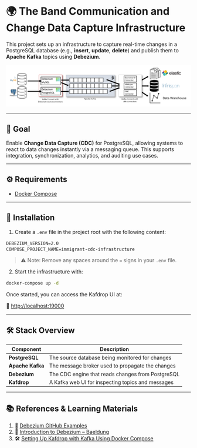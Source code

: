 # 🌍 The Band Communication and Change Data Capture Infrastructure

This project sets up an infrastructure to capture real-time changes in a PostgreSQL database (e.g., **insert**, **update**, **delete**) and publish them to **Apache Kafka** topics using **Debezium**.

![Debezium Architecture](debezium-architecture.png "Debezium")

---

## 🚀 Goal

Enable **Change Data Capture (CDC)** for PostgreSQL, allowing systems to react to data changes instantly via a messaging queue. This supports integration, synchronization, analytics, and auditing use cases.

---

## ⚙️ Requirements

- [Docker Compose](https://docs.docker.com/compose/)

---

## 🔧 Installation

1. Create a `.env` file in the project root with the following content:

```env
DEBEZIUM_VERSION=2.0
COMPOSE_PROJECT_NAME=immigrant-cdc-infrastructure
```

> ⚠️ Note: Remove any spaces around the `=` signs in your `.env` file.

2. Start the infrastructure with:

```bash
docker-compose up -d
```

Once started, you can access the Kafdrop UI at:

📍 [http://localhost:19000](http://localhost:19000)

---

## 🛠️ Stack Overview

| Component     | Description                                         |
|---------------|-----------------------------------------------------|
| **PostgreSQL** | The source database being monitored for changes     |
| **Apache Kafka** | The message broker used to propagate the changes |
| **Debezium**   | The CDC engine that reads changes from PostgreSQL  |
| **Kafdrop**    | A Kafka web UI for inspecting topics and messages  |

---

## 📚 References & Learning Materials

1. 📘 [Debezium GitHub Examples](https://github.com/debezium/debezium-examples/tree/main/tutorial)  
2. 📖 [Introduction to Debezium – Baeldung](https://www.baeldung.com/debezium-intro)  
3. 🛠️ [Setting Up Kafdrop with Kafka Using Docker Compose](https://medium.com/azure-na-pratica/apache-kafka-kafdrop-docker-compose-montando-rapidamente-um-ambiente-para-testes-606cc76aa66)
